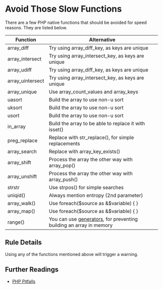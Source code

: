 <!-- Performances -->
# Avoid Those Slow Functions

There are a few PHP native functions that should be avoided for speed reasons. They are listed below. 

| Function | Alternative |
|---|---|
| array\_diff        | Try using array\_diff\_key, as keys are unique |
| array\_intersect   | Try using array\_intersect\_key, as keys are unique |
| array\_udiff       | Try using array\_diff\_key, as keys are unique |
| array\_uintersect  | Try using array\_intersect\_key, as keys are unique |
| array\_unique      | Use array\_count\_values and array\_keys|
| uasort             | Build the array to use non-u sort|
| uksort             | Build the array to use non-u sort|
| usort              | Build the array to use non-u sort|
| in\_array          | Build the array to be able to replace it with isset() |
| preg\_replace      | Replace with str\_replace(), for simple replacements |
| array\_search      | Replace with array\_key\_exists() |
| array\_shift       | Process the array the other way with array\_pop() |
| array\_unshift     | Process the array the other way with array\_push() |
| strstr             | Use strpos() for simple searches |
| uniqid()           | Always mention entropy (2nd parameter) |
| array\_walk()      | Use foreach($source as &$variable) { } |
| array\_map()       | Use foreach($source as &$variable) { } |
| range()            | You can use [generators](http://php.net/manual/ru/language.generators.overview.php), for preventing building an array in memory|


## Rule Details

Using any of the functions mentioned above will trigger a warning. 

<!--
### Options

## When Not To Use It
-->

## Further Readings

* [PHP Pitfalls](https://secure.phabricator.com/book/phabflavor/article/php_pitfalls/)
